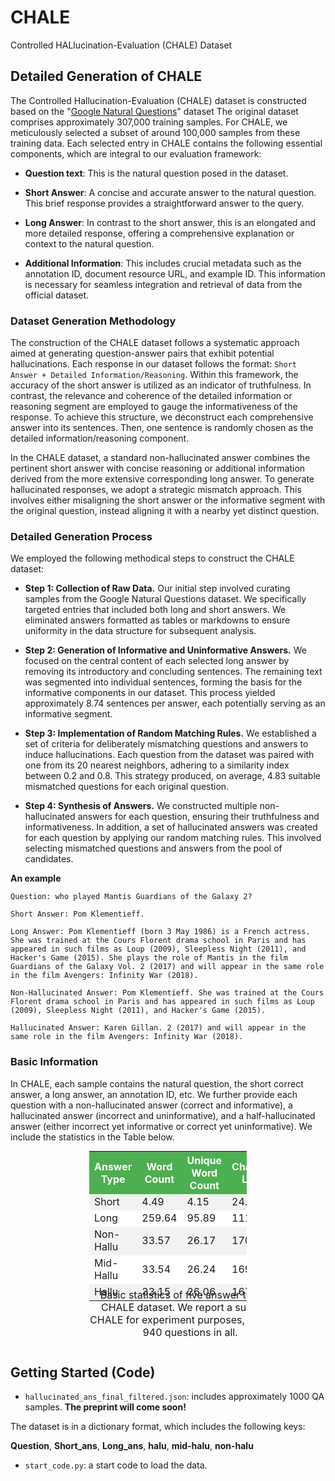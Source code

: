 # CHALE
Controlled HALlucination-Evaluation (CHALE) Dataset

## Detailed Generation of CHALE

The Controlled Hallucination-Evaluation (CHALE) dataset is constructed based on the "[Google Natural Questions](https://ai.google.com/research/NaturalQuestions/visualization)" dataset The original dataset comprises approximately 307,000 training samples. For CHALE, we meticulously selected a subset of around 100,000 samples from these training data. Each selected entry in CHALE contains the following essential components, which are integral to our evaluation framework:

* **Question text**: This is the natural question posed in the dataset.

* **Short Answer**: A concise and accurate answer to the natural question. This brief response provides a straightforward answer to the query.

* **Long Answer**: In contrast to the short answer, this is an elongated and more detailed response, offering a comprehensive explanation or context to the natural question.

* **Additional Information**: This includes crucial metadata such as the annotation ID, document resource URL, and example ID. This information is necessary for seamless integration and retrieval of data from the official dataset.

### Dataset Generation Methodology

The construction of the CHALE dataset follows a systematic approach aimed at generating question-answer pairs that exhibit potential hallucinations. Each response in our dataset follows the format: ``Short Answer + Detailed Information/Reasoning``. Within this framework, the accuracy of the short answer is utilized as an indicator of truthfulness. In contrast, the relevance and coherence of the detailed information or reasoning segment are employed to gauge the informativeness of the response. To achieve this structure, we deconstruct each comprehensive answer into its sentences. Then, one sentence is randomly chosen as the detailed information/reasoning component.

In the CHALE dataset, a standard non-hallucinated answer combines the pertinent short answer with concise reasoning or additional information derived from the more extensive corresponding long answer. To generate hallucinated responses, we adopt a strategic mismatch approach. This involves either misaligning the short answer or the informative segment with the original question, instead aligning it with a nearby yet distinct question. 

### Detailed Generation Process

We employed the following methodical steps to construct the CHALE dataset:

* **Step 1: Collection of Raw Data.** Our initial step involved curating samples from the Google Natural Questions dataset. We specifically targeted entries that included both long and short answers. We eliminated answers formatted as tables or markdowns to ensure uniformity in the data structure for subsequent analysis.

* **Step 2: Generation of Informative and Uninformative Answers.** We focused on the central content of each selected long answer by removing its introductory and concluding sentences. The remaining text was segmented into individual sentences, forming the basis for the informative components in our dataset. This process yielded approximately 8.74 sentences per answer, each potentially serving as an informative segment.

* **Step 3: Implementation of Random Matching Rules.** We established a set of criteria for deliberately mismatching questions and answers to induce hallucinations. Each question from the dataset was paired with one from its 20 nearest neighbors, adhering to a similarity index between 0.2 and 0.8. This strategy produced, on average, 4.83 suitable mismatched questions for each original question.
 
* **Step 4: Synthesis of Answers.** We constructed multiple non-hallucinated answers for each question, ensuring their truthfulness and informativeness. In addition, a set of hallucinated answers was created for each question by applying our random matching rules. This involved selecting mismatched questions and answers from the pool of candidates.

**An example**

```
Question: who played Mantis Guardians of the Galaxy 2?

Short Answer: Pom Klementieff.

Long Answer: Pom Klementieff (born 3 May 1986) is a French actress. She was trained at the Cours Florent drama school in Paris and has appeared in such films as Loup (2009), Sleepless Night (2011), and Hacker's Game (2015). She plays the role of Mantis in the film Guardians of the Galaxy Vol. 2 (2017) and will appear in the same role in the film Avengers: Infinity War (2018).

Non-Hallucinated Answer: Pom Klementieff. She was trained at the Cours Florent drama school in Paris and has appeared in such films as Loup (2009), Sleepless Night (2011), and Hacker's Game (2015).

Hallucinated Answer: Karen Gillan. 2 (2017) and will appear in the same role in the film Avengers: Infinity War (2018). 
```


### Basic Information

In CHALE, each sample contains the natural question, the short correct answer, a long answer, an annotation ID, etc. We further provide each question with a non-hallucinated answer (correct and informative), a hallucinated answer (incorrect and uninformative), and a half-hallucinated answer (either incorrect yet informative or correct yet uninformative). We include the statistics in the Table below.

<table style="width:50%; margin:auto;">
  <caption style="caption-side: bottom; margin-top: -0.2in;">Basic statistics of five answer types in CHALE dataset. We report a subset of CHALE for experiment purposes, including 940 questions in all.</caption>
  <tr>
    <th style="background-color: #4CAF50; color: white;">Answer Type</th>
    <th style="background-color: #4CAF50; color: white;">Word Count</th>
    <th style="background-color: #4CAF50; color: white;">Unique Word Count</th>
    <th style="background-color: #4CAF50; color: white;">Characters Length</th>
  </tr>
  <tr>
    <td style="background-color: #f2f2f2;">Short</td>
    <td style="background-color: #f2f2f2;">4.49</td>
    <td style="background-color: #f2f2f2;">4.15</td>
    <td style="background-color: #f2f2f2;">24.72</td>
  </tr>
  <tr>
    <td style="background-color: #ffffff;">Long</td>
    <td style="background-color: #ffffff;">259.64</td>
    <td style="background-color: #ffffff;">95.89</td>
    <td style="background-color: #ffffff;">1111.28</td>
  </tr>
  <tr>
    <td style="background-color: #f2f2f2;">Non-Hallu</td>
    <td style="background-color: #f2f2f2;">33.57</td>
    <td style="background-color: #f2f2f2;">26.17</td>
    <td style="background-color: #f2f2f2;">170.49</td>
  </tr>
  <tr>
    <td style="background-color: #ffffff;">Mid-Hallu</td>
    <td style="background-color: #ffffff;">33.54</td>
    <td style="background-color: #ffffff;">26.24</td>
    <td style="background-color: #ffffff;">169.79</td>
  </tr>
  <tr>
    <td style="background-color: #f2f2f2;">Hallu</td>
    <td style="background-color: #f2f2f2;">33.15</td>
    <td style="background-color: #f2f2f2;">26.06</td>
    <td style="background-color: #f2f2f2;">167.66</td>
  </tr>
</table>


## Getting Started (Code)
* ``hallucinated_ans_final_filtered.json``: includes approximately 1000 QA samples. **The preprint will come soon!**

The dataset is in a dictionary format, which includes the following keys:

**Question**, **Short_ans**, **Long_ans**, **halu**, **mid-halu**, **non-halu**

* ``start_code.py``: a start code to load the data.
